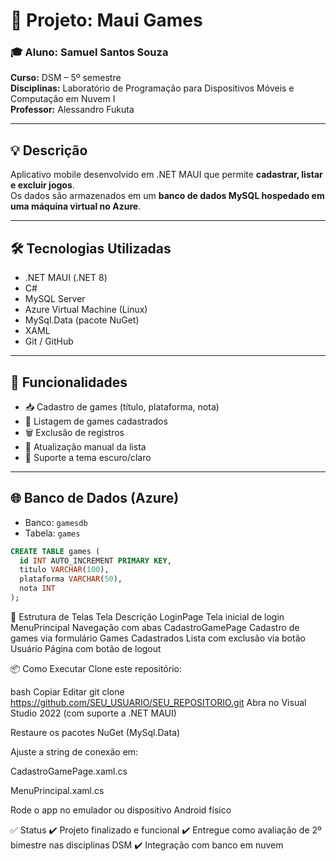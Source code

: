 # 📱 Projeto: Maui Games

### 🎓 Aluno: Samuel Santos Souza  
**Curso:** DSM – 5º semestre  
**Disciplinas:** Laboratório de Programação para Dispositivos Móveis e Computação em Nuvem I  
**Professor:** Alessandro Fukuta  

---

## 💡 Descrição

Aplicativo mobile desenvolvido em .NET MAUI que permite **cadastrar, listar e excluir jogos**.  
Os dados são armazenados em um **banco de dados MySQL hospedado em uma máquina virtual no Azure**.

---

## 🛠️ Tecnologias Utilizadas

- .NET MAUI (.NET 8)
- C#
- MySQL Server
- Azure Virtual Machine (Linux)
- MySql.Data (pacote NuGet)
- XAML
- Git / GitHub

---

## 🔧 Funcionalidades

- 📥 Cadastro de games (título, plataforma, nota)
- 📃 Listagem de games cadastrados
- 🗑️ Exclusão de registros
- 🔄 Atualização manual da lista
- 🌙 Suporte a tema escuro/claro

---

## 🌐 Banco de Dados (Azure)

- Banco: `gamesdb`  
- Tabela: `games`  
```sql
CREATE TABLE games (
  id INT AUTO_INCREMENT PRIMARY KEY,
  titulo VARCHAR(100),
  plataforma VARCHAR(50),
  nota INT
);
```


📂 Estrutura de Telas
Tela	Descrição
LoginPage	Tela inicial de login
MenuPrincipal	Navegação com abas
CadastroGamePage	Cadastro de games via formulário
Games Cadastrados	Lista com exclusão via botão
Usuário	Página com botão de logout

📦 Como Executar
Clone este repositório:

bash
Copiar
Editar
git clone https://github.com/SEU_USUARIO/SEU_REPOSITORIO.git
Abra no Visual Studio 2022 (com suporte a .NET MAUI)

Restaure os pacotes NuGet (MySql.Data)

Ajuste a string de conexão em:

CadastroGamePage.xaml.cs

MenuPrincipal.xaml.cs

Rode o app no emulador ou dispositivo Android físico

✅ Status
✔️ Projeto finalizado e funcional
✔️ Entregue como avaliação de 2º bimestre nas disciplinas DSM
✔️ Integração com banco em nuvem

